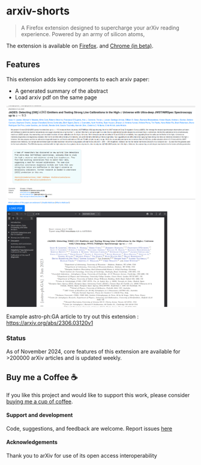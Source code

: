 # arxiv-shorts
>A Firefox extension designed to supercharge your arXiv reading experience. Powered by an army of silicon atoms,

The extension is available on [Firefox](https://addons.mozilla.org/en-US/firefox/addon/arxiv-shorts/). and [Chrome (in beta)](https://chromewebstore.google.com/detail/arxiv-shorts/iifmfagbocnledpmfejglaombgneeebi?authuser=0&hl=en-GB).


## Features
This extension adds key components to each arxiv paper:

- A generated summary of the abstract
- Load arxiv pdf on the same page

![](features.png)
![](pdf.png)


Example astro-ph:GA article to try out this extension : https://arxiv.org/abs/2306.03120v1

### Status
As of November 2024, core features of this extension are available for >200000 arXiv articles and is updated weekly. 


 
## Buy me a Coffee :coffee:

If you like this project and would like to support this work, please consider [buying me a cup of coffee](https://buymeacoffee.com/509si1f).

#### Support and development
Code, suggestions, and feedback are welcome. Report issues [here](https://github.com/kvgc/arxiv-shorts/issues)


#### Acknowledgements 
Thank you to arXiv for use of its open access interoperability
